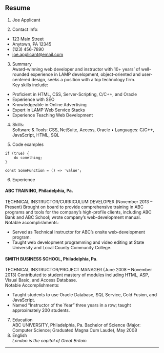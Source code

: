 ## Resume

1. Joe Applicant

2. Contact Info: 
* 123 Main Street
* Anytown, PA 12345
* (123) 456-7890
* [joe.applicant@email.com](mailto:joe.applicant@email.com) 

3. Summary  
Award-winning web developer and instructor with 10+ years’ of well-rounded experience in LAMP development, object-oriented and user-centered design, seeks a position with a top technology firm.  
Key skills include:
* Proficient in HTML, CSS, Server-Scripting, C/C++, and Oracle
* Experience with SEO
* Knowledgeable in Online Advertising
* Expert in LAMP Web Service Stacks
* Experience Teaching Web Development

4. Skills:  
Software & Tools: CSS, NetSuite, Access, Oracle • Languages: C/C++, JavaScript, HTML, SQL

5. Code examples 
```
if (true) {
    do something;
}
```  
```
const SomeFunction = () => 'value';
```  
6. Experience
#### ABC TRAINING, Philadelphia, Pa.
TECHNICAL INSTRUCTOR/CURRICULUM DEVELOPER (November 2013 – Present)
Brought on board to provide comprehensive training in ABC programs and tools for the company’s high-profile clients, including ABC Bank and ABC School; wrote company’s web-development manual.  
Notable accomplishments:
* Served as Technical Instructor for ABC’s onsite web-development program.
* Taught web development programming and video editing at State University and Local County Community College.  
#### SMITH BUSINESS SCHOOL, Philadelphia, Pa.
TECHNICAL INSTRUCTOR/PROJECT MANAGER (June 2008 – November 2013)
Contributed to student mastery of modules including HTML, ASP, Visual Basic, and Access Database.  
Notable Accomplishments:
* Taught students to use Oracle Database, SQL Service, Cold Fusion, and JavaScript.
* Named “Instructor of the Year” three years in a row; taught approximately 200 students.  
7. Education  
ABC UNIVERSITY, Philadelphia, Pa.
Bachelor of Science (Major: Computer Science; Graduated Magna Cum Laude), May 2008  
8. English  
*London is the capital of Great Britain*

*** 